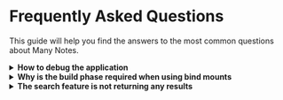 # Frequently Asked Questions

This guide will help you find the answers to the most common questions about Many Notes.

<details>
<summary><strong>How to debug the application</strong></summary>
<br/>

You can enable debug mode in your `compose.yaml` file by adding:

```yaml
environment:
  - APP_DEBUG=true
```

You can also enable Typesense debug mode in your `compose.yaml` file by adding:

```yaml
environment:
  - GLOG_minloglevel=2
```

The numbers of severity levels `INFO`, `WARNING`, `ERROR`, and `FATAL` are 0, 1, 2, and 3, respectively.
</details>

<details>
<summary><strong>Why is the build phase required when using bind mounts</strong></summary>
<br/>

The build phase may seem unnecessary when using bind mounts, but since the Docker image runs with an unprivileged user, updating permissions for files and services can only be done during the build stage. I have created a [discussion](https://github.com/brufdev/many-notes/discussions/40) to share my perspective on this topic. Feel free to join and share your thoughts.
</details>

<details>
<summary><strong>The search feature is not returning any results</strong></summary>
<br/>

First, make sure to mount the Typesense directory to `/var/www/html/typesense`, like is described in the [installation guide](../../README.md#installation).

After that, you need to reimport the existing data into Typesense by simply running the following command on a container shell:

```shell
php artisan upgrade:reimport-data-into-typesense
```
</details>
